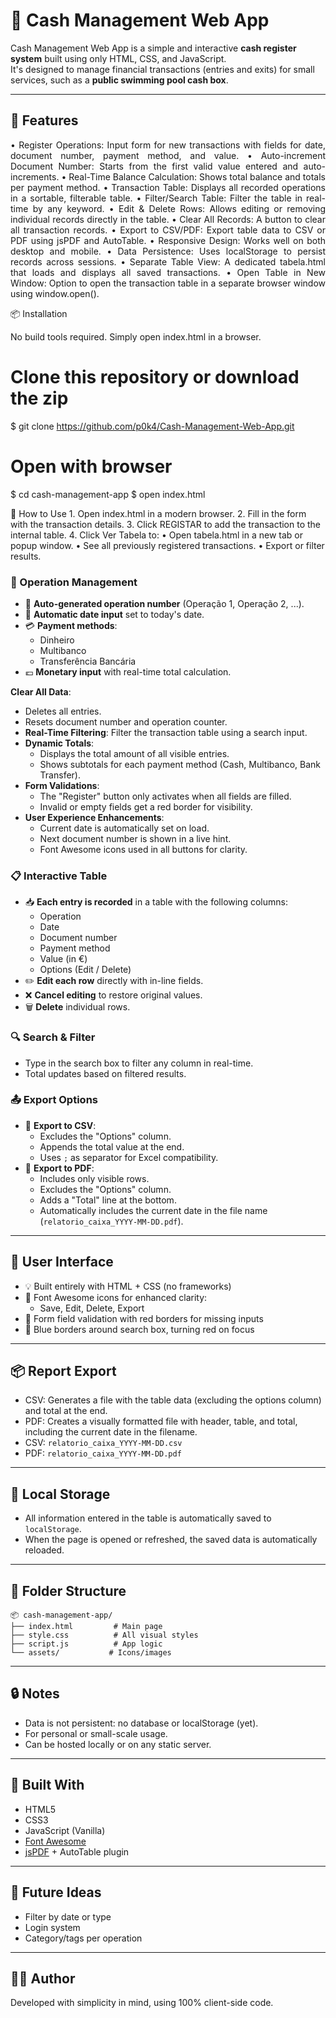 # 📘 Cash Management Web App

Cash Management Web App is a simple and interactive **cash register system** built using only HTML, CSS, and JavaScript.  
It's designed to manage financial transactions (entries and exits) for small services, such as a **public swimming pool cash box**.

---

## 🚀 Features
<p align="justify">
	•	Register Operations: Input form for new transactions with fields for date, document number, payment method, and value.
	•	Auto-increment Document Number: Starts from the first valid value entered and auto-increments.
	•	Real-Time Balance Calculation: Shows total balance and totals per payment method.
	•	Transaction Table: Displays all recorded operations in a sortable, filterable table.
	•	Filter/Search Table: Filter the table in real-time by any keyword.
	•	Edit & Delete Rows: Allows editing or removing individual records directly in the table.
	•	Clear All Records: A button to clear all transaction records.
	•	Export to CSV/PDF: Export table data to CSV or PDF using jsPDF and AutoTable.
	•	Responsive Design: Works well on both desktop and mobile.
	•	Data Persistence: Uses localStorage to persist records across sessions.
	•	Separate Table View: A dedicated tabela.html that loads and displays all saved transactions.
	•	Open Table in New Window: Option to open the transaction table in a separate browser window using window.open().
</p>

📦 Installation

No build tools required. Simply open index.html in a browser.

# Clone this repository or download the zip
$ git clone https://github.com/p0k4/Cash-Management-Web-App.git

# Open with browser
$ cd cash-management-app
$ open index.html

🧭 How to Use
	1.	Open index.html in a modern browser.
	2.	Fill in the form with the transaction details.
	3.	Click REGISTAR to add the transaction to the internal table.
	4.	Click Ver Tabela to:
	•	Open tabela.html in a new tab or popup window.
	•	See all previously registered transactions.
	•	Export or filter results.


### 💾 Operation Management

- 🧾 **Auto-generated operation number** (Operação 1, Operação 2, ...).
- 📅 **Automatic date input** set to today's date.
- 💳 **Payment methods**:
  - Dinheiro
  - Multibanco
  - Transferência Bancária
- 💶 **Monetary input** with real-time total calculation.

**Clear All Data**:

- Deletes all entries.
- Resets document number and operation counter.
- **Real-Time Filtering**: Filter the transaction table using a search input.
- **Dynamic Totals**:
  - Displays the total amount of all visible entries.
  - Shows subtotals for each payment method (Cash, Multibanco, Bank Transfer).
- **Form Validations**:
  - The "Register" button only activates when all fields are filled.
  - Invalid or empty fields get a red border for visibility.
- **User Experience Enhancements**:
  - Current date is automatically set on load.
  - Next document number is shown in a live hint.
  - Font Awesome icons used in all buttons for clarity.

### 📋 Interactive Table

- 📥 **Each entry is recorded** in a table with the following columns:
  - Operation
  - Date
  - Document number
  - Payment method
  - Value (in €)
  - Options (Edit / Delete)
- ✏️ **Edit each row** directly with in-line fields.
- ❌ **Cancel editing** to restore original values.
- 🗑 **Delete** individual rows.

### 🔍 Search & Filter

- Type in the search box to filter any column in real-time.
- Total updates based on filtered results.

### 📤 Export Options

- 📄 **Export to CSV**:
  - Excludes the "Options" column.
  - Appends the total value at the end.
  - Uses `;` as separator for Excel compatibility.
- 🧾 **Export to PDF**:
  - Includes only visible rows.
  - Excludes the "Options" column.
  - Adds a "Total" line at the bottom.
  - Automatically includes the current date in the file name (`relatorio_caixa_YYYY-MM-DD.pdf`).

---

## 🎨 User Interface

- 💡 Built entirely with HTML + CSS (no frameworks)
- 🎨 Font Awesome icons for enhanced clarity:
  - Save, Edit, Delete, Export
- 🔴 Form field validation with red borders for missing inputs
- 🔵 Blue borders around search box, turning red on focus

---


## 📦 Report Export

- CSV: Generates a file with the table data (excluding the options column) and total at the end.
- PDF: Creates a visually formatted file with header, table, and total, including the current date in the filename.
- CSV: `relatorio_caixa_YYYY-MM-DD.csv`
- PDF: `relatorio_caixa_YYYY-MM-DD.pdf`


---

## 💾 Local Storage

- All information entered in the table is automatically saved to `localStorage`.
- When the page is opened or refreshed, the saved data is automatically reloaded.

---

## 📁 Folder Structure

```
📦 cash-management-app/
├── index.html         # Main page
├── style.css          # All visual styles
├── script.js          # App logic
└── assets/           # Icons/images
```
---


## 🔒 Notes

- Data is not persistent: no database or localStorage (yet).
- For personal or small-scale usage.
- Can be hosted locally or on any static server.

---

## 🧱 Built With

- HTML5
- CSS3
- JavaScript (Vanilla)
- [Font Awesome](https://fontawesome.com)
- [jsPDF](https://github.com/parallax/jsPDF) + AutoTable plugin

---

## 📌 Future Ideas

- Filter by date or type
- Login system
- Category/tags per operation

---

## 👨‍💻 Author

Developed with simplicity in mind, using 100% client-side code.
